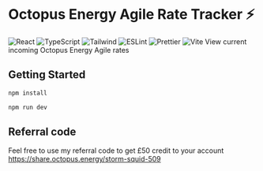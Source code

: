 # Octopus Energy Agile Rate Tracker ⚡

![React](https://img.shields.io/badge/frontend-react-61DBFB?style=flat&logo=react)
![TypeScript](https://img.shields.io/badge/frontend-ts-blue?style=flat&logo=typescript)
![Tailwind](https://img.shields.io/badge/frontend-tailwind-00C4C4?style=flat&logo=tailwindcss)
![ESLint](https://img.shields.io/badge/linter-eslint-4B32C3?style=flat&logo=eslint)
![Prettier](https://img.shields.io/badge/formatter-prettier-F8BC45?style=flat&logo=prettier)
![Vite](https://img.shields.io/badge/build-vite-A855F7?style=flat&logo=vite)
View current incoming Octopus Energy Agile rates

## Getting Started

```bash
npm install
```

```bash
npm run dev
```

## Referral code

Feel free to use my referral code to get £50 credit to your account https://share.octopus.energy/storm-squid-509
